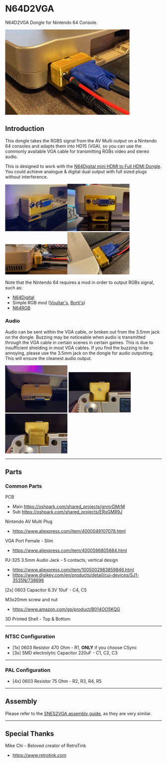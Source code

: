 # N64D2VGA

N64D2VGA Dongle for Nintendo 64 Console.

<img src="./Pics/01.jpg" width="400px" />

## Introduction

This dongle takes the RGBS signal from the AV Multi output on a Nintendo 64 consoles and adapts them into HD15 (VGA), so you can use the commonly available VGA cable for transmitting RGBs video and stereo audio.

This is designed to work with the [N64Digital mini HDMI to Full HDMI Dongle](https://github.com/jeffqchen/N64Digital-Mini-To-Full-HDMI-Adapter). You could achieve analogue & digital dual output with full sized plugs without interference.

<img src="./Pics/02.jpg" width="200px" /><img src="./Pics/03.jpg" width="200px" />
<img src="./Pics/04.jpg" width="200px" /><img src="./Pics/05.jpg" width="200px" />


Note that the Nintendo 64 requires a mod in order to output RGBs signal, such as:

- [N64Digital](https://docs.pixelfx.co/N64Digital-Details.html)
- Simple RGB mod ([Voultar's](https://voultar.com/index.php?route=product/product&product_id=50&tracking=5824d766cf098), [Borti's](https://github.com/borti4938/n64rgb/tree/master/simpleRGBamp))
- [N64RGB](https://github.com/borti4938/n64rgb)

### Audio

Audio can be sent within the VGA cable, or broken out from the 3.5mm jack on the dongle. Buzzing may be noticeable when audio is transmitted through the VGA cable in certain scenes in certain games. This is due to insufficient shielding in most VGA cables. If you find the buzzing to be annoying, please use the 3.5mm jack on the dongle for audio outputting. This will ensure the cleanest audio output.


<img src="./Pics/06.jpg" width="200px" />
<img src="./Pics/07.jpg" width="200px" />
<img src="./Pics/08.jpg" width="200px" />

-----

## Parts

### Common Parts

PCB
  - Main https://oshpark.com/shared_projects/gnmrDMrM
  - Sub https://oshpark.com/shared_projects/ERxGMR9J

Nintendo AV Multi Plug
- https://www.aliexpress.com/item/4000049107078.html

VGA Port Female - Slim
- https://www.aliexpress.com/item/4000596805684.html

PJ-325 3.5mm Audio Jack - 5 contacts, vertical design
- https://www.aliexpress.com/item/1005002983859846.html
- https://www.digikey.com/en/products/detail/cui-devices/SJ1-3535N/738696

[2x] 0603 Capacitor 6.3V 10uF - C4, C5

M3x20mm screw and nut
- https://www.amazon.com/gp/product/B014OO5KQG

3D Printed Shell - Top & Bottom

---

### NTSC Configuration

- [1x] 0603 Resistor 470 Ohm - R1, **ONLY** if you choose CSync
- [3x] SMD electrolytic Capacitor 220uF - C1, C2, C3

---

### PAL Configuration

- [4x] 0603 Resistor 75 Ohm - R2, R3, R4, R5

---

## Assembly

Please refer to the [SNES2VGA assembly guide](https://github.com/jeffqchen/SNES2VGA#printing-the-shell), as they are very similar.

---

## Special Thanks

Mike Chi - Beloved creator of RetroTink
- https://www.retrotink.com
